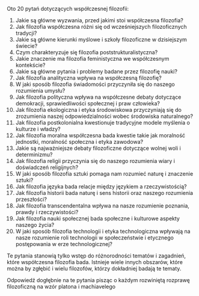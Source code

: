 
Oto 20 pytań dotyczących współczesnej filozofii:

1. Jakie są główne wyzwania, przed jakimi stoi współczesna filozofia?
2. Jak filozofia współczesna różni się od wcześniejszych filozoficznych tradycji?
3. Jakie są główne kierunki myślowe i szkoły filozoficzne w dzisiejszym świecie?
4. Czym charakteryzuje się filozofia poststrukturalistyczna?
5. Jakie znaczenie ma filozofia feministyczna we współczesnym kontekście?
6. Jakie są główne pytania i problemy badane przez filozofię nauki?
7. Jak filozofia analityczna wpływa na współczesną filozofię?
8. W jaki sposób filozofia świadomości przyczyniła się do naszego rozumienia umysłu?
9. Jak filozofia polityczna wpływa na współczesne debaty dotyczące demokracji, sprawiedliwości społecznej i praw człowieka?
10. Jak filozofia ekologiczna i etyka środowiskowa przyczyniają się do zrozumienia naszej odpowiedzialności wobec środowiska naturalnego?
11. Jak filozofia postkolonialna kwestionuje tradycyjne modele myślenia o kulturze i władzy?
12. Jak filozofia moralna współczesna bada kwestie takie jak moralność jednostki, moralność społeczna i etyka zawodowa?
13. Jakie są najważniejsze debaty filozoficzne dotyczące wolnej woli i determinizmu?
14. Jak filozofia religii przyczynia się do naszego rozumienia wiary i doświadczeń religijnych?
15. W jaki sposób filozofia sztuki pomaga nam rozumieć naturę i znaczenie sztuki?
16. Jak filozofia języka bada relacje między językiem a rzeczywistością?
17. Jak filozofia historii bada naturę i sens historii oraz naszego rozumienia przeszłości?
18. Jak filozofia transcendentalna wpływa na nasze rozumienie poznania, prawdy i rzeczywistości?
19. Jak filozofia nauki społecznej bada społeczne i kulturowe aspekty naszego życia?
20. W jaki sposób filozofia technologii i etyka technologiczna wpływają na nasze rozumienie roli technologii w społeczeństwie i etycznego postępowania w erze technologicznej?

Te pytania stanowią tylko wstęp do różnorodności tematów i zagadnień, które współczesna filozofia bada. Istnieje wiele innych obszarów, które można by zgłębić i wielu filozofów, którzy dokładniej badają te tematy.


Odpowiedź dogłębnie na te pytania pisząc o każdym rozwiniętą rozprawę filozoficzną na wzór platona i machiavelego 
